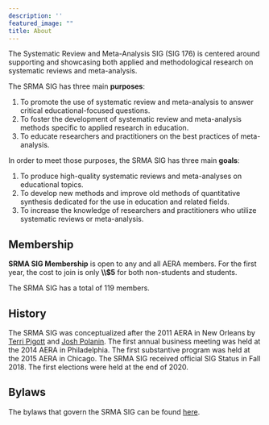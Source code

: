 ```yaml
---
description: ''
featured_image: ""
title: About
---
```


The Systematic Review and Meta-Analysis SIG (SIG 176) is centered around supporting and showcasing both applied and methodological research on systematic reviews and meta-analysis.

The SRMA SIG has three main **purposes**:

1.  To promote the use of systematic review and meta-analysis to answer critical educational-focused questions.
2.  To foster the development of systematic review and meta-analysis methods specific to applied research in education.
3.  To educate researchers and practitioners on the best practices of meta-analysis.

In order to meet those purposes, the SRMA SIG has three main **goals**:

1.  To produce high-quality systematic reviews and meta-analyses on educational topics.
2.  To develop new methods and improve old methods of quantitative synthesis dedicated for the use in education and related fields.
3.  To increase the knowledge of researchers and practitioners who utilize systematic reviews or meta-analysis.

## Membership

**SRMA SIG Membership** is open to any and all AERA members. For the first year, the cost to join is only **\\\\\$5** for both non-students and students. 

The SRMA SIG has a total of 119 members.

## History

The SRMA SIG was conceptualized after the 2011 AERA in New Orleans by [Terri Pigott](https://www.terripigott.com/) and [Josh Polanin](https://www.air.org/person/joshua-r-polanin). The first annual business meeting was held at the 2014 AERA in Philadelphia. The first substantive program was held at the 2015 AERA in Chicago. The SRMA SIG received official SIG Status in Fall 2018. The first elections were held at the end of 2020.

## Bylaws

The bylaws that govern the SRMA SIG can be found [here](srma_bylaws.pdf).

## ![]()
